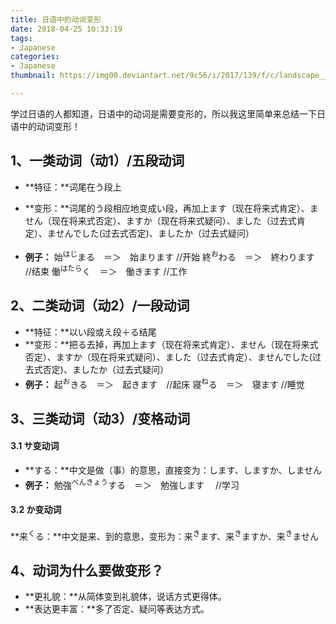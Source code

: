 ```yaml
---
title: 日语中的动词变形
date: 2018-04-25 10:33:19
tags: 
- Japanese
categories: 
- Japanese
thumbnail: https://img00.deviantart.net/9c56/i/2017/139/f/c/landscape__12____japanese_pagoda_by_ncoll36-db9snou.jpg

---
```


学过日语的人都知道，日语中的动词是需要变形的，所以我这里简单来总结一下日语中的动词变形！

## 1、一类动词（动1）/五段动词
- **特征：**词尾在う段上
- **变形：**词尾的う段相应地变成い段，再加上ます（现在将来式肯定）、ません（现在将来式否定）、ますか（现在将来式疑问）、ました（过去式肯定）、ませんでした(过去式否定)、ましたか（过去式疑问）

- **例子：**
  始<sup>はじ</sup>まる　＝＞　始まります //开始
  終<sup>お</sup>わる　＝＞　終わります　 //结束
  働<sup>はたら</sup>く　＝＞　働きます   //工作
  
  
## 2、二类动词（动2）/一段动词

- **特征：**以い段或え段＋る结尾
- **变形：**把る去掉，再加上ます（现在将来式肯定）、ません（现在将来式否定）、ますか（现在将来式疑问）、ました（过去式肯定）、ませんでした(过去式否定)、ましたか（过去式疑问）
- **例子：**
  起<sup>お</sup>きる　＝＞　起きます　//起床
  寝<sup>ね</sup>る　＝＞　寝ます     //睡觉
  
  
## 3、三类动词（动3）/变格动词
#### 3.1 サ变动词
- **する：**中文是做（事）的意思，直接变为：します、しますか、しません
- **例子：**
  勉強<sup>べんきょう</sup>する　＝＞　勉強します　 //学习

#### 3.2 か变动词
**来<sup>く</sup>る：**中文是来、到的意思，变形为：来<sup>き</sup>ます、来<sup>き</sup>ますか、来<sup>き</sup>ません

## 4、动词为什么要做变形？
- **更礼貌：**从简体变到礼貌体，说话方式更得体。
- **表达更丰富：**多了否定、疑问等表达方式。